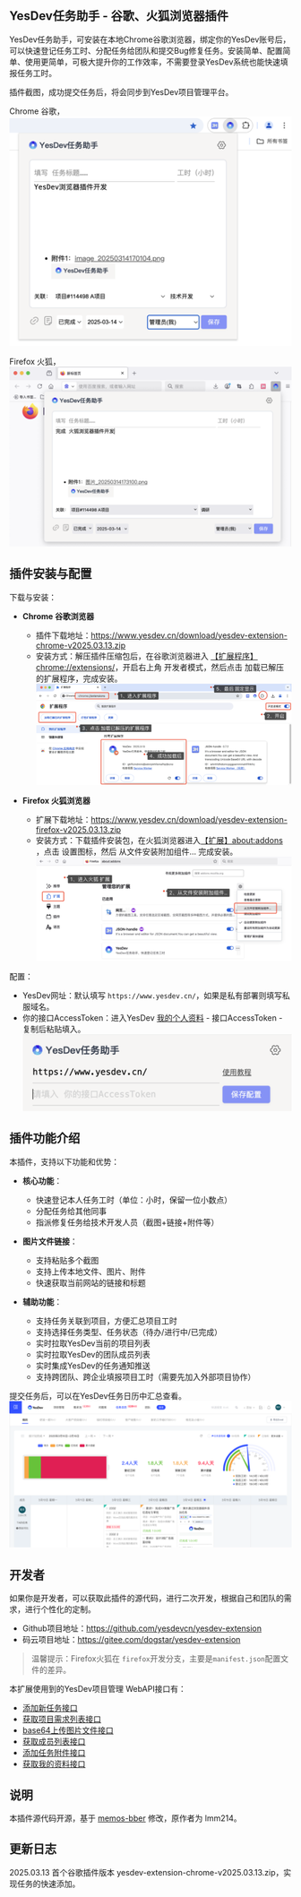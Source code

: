 ## YesDev任务助手 - 谷歌、火狐浏览器插件

YesDev任务助手，可安装在本地Chrome谷歌浏览器，绑定你的YesDev账号后，可以快速登记任务工时、分配任务给团队和提交Bug修复任务。安装简单、配置简单、使用更简单，可极大提升你的工作效率，不需要登录YesDev系统也能快速填报任务工时。  

插件截图，成功提交任务后，将会同步到YesDev项目管理平台。  

Chrome 谷歌，  
![](/img/yesdev-extension-snapshot.png)  

Firefox 火狐，  
![](/img/yesdev-extension-snapshot-firefox.png)  


## 插件安装与配置

下载与安装：

 + **Chrome 谷歌浏览器**
 	+ 插件下载地址：https://www.yesdev.cn/download/yesdev-extension-chrome-v2025.03.13.zip
 	+ 安装方式：解压插件压缩包后，在谷歌浏览器进入 [【扩展程序】chrome://extensions/](chrome://extensions/)，开启右上角 开发者模式，然后点击 加载已解压的扩展程序，完成安装。  
 	![](/img/chrome-install-yesdev.png)  

 + **Firefox 火狐浏览器**
 	+ 扩展下载地址：https://www.yesdev.cn/download/yesdev-extension-firefox-v2025.03.13.zip
 	+ 安装方式：下载插件安装包，在火狐浏览器进入[【扩展】about:addons](about:addons) ，点击 设置图标，然后 从文件安装附加组件… 完成安装。 
 	![](/img/firefox-install-yesdev.png)  

配置：

 + YesDev网址：默认填写 ```https://www.yesdev.cn/```，如果是私有部署则填写私服域名。 
 + 你的接口AccessToken：进入YesDev [我的个人资料](https://www.yesdev.cn/platform/account/accountInfo) - 接口AccessToken - 复制后粘贴填入。  
 ![](/img/yesdev-extension-settings.png)  


## 插件功能介绍

本插件，支持以下功能和优势：  

 + **核心功能**：
	 + 快速登记本人任务工时（单位：小时，保留一位小数点）
	 + 分配任务给其他同事
	 + 指派修复任务给技术开发人员（截图+链接+附件等） 

 + **图片文件链接**：	
	 + 支持粘贴多个截图
	 + 支持上传本地文件、图片、附件
	 + 快速获取当前网站的链接和标题

 + **辅助功能**：	
	 + 支持任务关联到项目，方便汇总项目工时
	 + 支持选择任务类型、任务状态（待办/进行中/已完成）
	 + 实时拉取YesDev当前的项目列表
	 + 实时拉取YesDev的团队成员列表
	 + 实时集成YesDev的任务通知推送
	 + 支持跨团队、跨企业填报项目工时（需要先加入外部项目协作）

提交任务后，可以在YesDev任务日历中汇总查看。  
![](/img/yesdev-extension-task-review.png)  


## 开发者

如果你是开发者，可以获取此插件的源代码，进行二次开发，根据自己和团队的需求，进行个性化的定制。  

 + Github项目地址：https://github.com/yesdevcn/yesdev-extension  
 + 码云项目地址：https://gitee.com/dogstar/yesdev-extension   

> 温馨提示：Firefox火狐在 ```firefox```开发分支，主要是```manifest.json```配置文件的差异。  

本扩展使用到的YesDev项目管理 WebAPI接口有：  

 + [添加新任务接口](https://www.yesdev.cn/docs.php?service=Platform.Tasks.CreateNewTask&detail=1&type=expand) 
 + [获取项目需求列表接口](https://www.yesdev.cn/docs.php?service=Platform.PRD_Need.GetProjoctNeedList&detail=1&type=expand)
 + [base64上传图片文件接口](https://www.yesdev.cn/docs.php?service=Platform.File.UploadByBase64&detail=1&type=expand)
 + [获取成员列表接口](https://www.yesdev.cn/docs.php?service=Platform.Staff.SearchStaff&detail=1&type=expand)
 + [添加任务附件接口](https://www.yesdev.cn/docs.php?service=Platform.Projects.AddProjectFile&detail=1&type=expand)
 + [获取我的资料接口](https://www.yesdev.cn/docs.php?service=Platform.User.Profile&detail=1&type=expand)

## 说明 

本插件源代码开源，基于 [memos-bber](https://github.com/lmm214/memos-bber) 修改，原作者为 lmm214。

## 更新日志

2025.03.13 首个谷歌插件版本 yesdev-extension-chrome-v2025.03.13.zip，实现任务的快速添加。  


